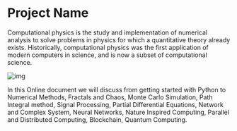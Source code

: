 # Project Name


Computational physics is the study and implementation of numerical analysis to solve problems in physics for which a quantitative theory already exists. Historically, computational physics was the first application of modern computers in science, and is now a subset of computational science.

![img](https://young.physics.ucsc.edu/115/mandel_col.gif)
 
 
        
In this Online document we will discuss from getting started with Python to Numerical Methods, Fractals and Chaos, Monte Carlo Simulation, Path Integral method, Signal Processing, Partial Differential Equations, Network and Complex System, Neural Networks, Nature Inspired Computing, Parallel and Distributed Computing, Blockchain, Quantum Computing.

